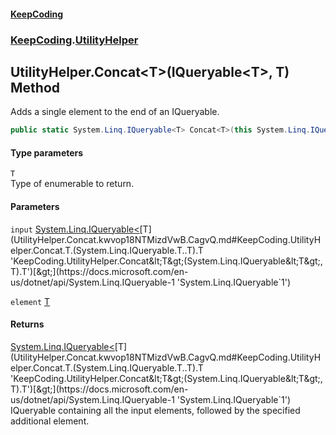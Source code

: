 #### [KeepCoding](index.md 'index')
### [KeepCoding](KeepCoding.md 'KeepCoding').[UtilityHelper](UtilityHelper.md 'KeepCoding.UtilityHelper')
## UtilityHelper.Concat&lt;T&gt;(IQueryable&lt;T&gt;, T) Method
Adds a single element to the end of an IQueryable.  
```csharp
public static System.Linq.IQueryable<T> Concat<T>(this System.Linq.IQueryable<T> input, T element);
```
#### Type parameters
<a name='KeepCoding.UtilityHelper.Concat.T.(System.Linq.IQueryable.T..T).T'></a>
`T`  
Type of enumerable to return.
  
#### Parameters
<a name='KeepCoding.UtilityHelper.Concat.T.(System.Linq.IQueryable.T..T).input'></a>
`input` [System.Linq.IQueryable&lt;](https://docs.microsoft.com/en-us/dotnet/api/System.Linq.IQueryable-1 'System.Linq.IQueryable`1')[T](UtilityHelper.Concat.kwvop18NTMizdVwB.CagvQ.md#KeepCoding.UtilityHelper.Concat.T.(System.Linq.IQueryable.T..T).T 'KeepCoding.UtilityHelper.Concat&lt;T&gt;(System.Linq.IQueryable&lt;T&gt;, T).T')[&gt;](https://docs.microsoft.com/en-us/dotnet/api/System.Linq.IQueryable-1 'System.Linq.IQueryable`1')  
  
<a name='KeepCoding.UtilityHelper.Concat.T.(System.Linq.IQueryable.T..T).element'></a>
`element` [T](UtilityHelper.Concat.kwvop18NTMizdVwB.CagvQ.md#KeepCoding.UtilityHelper.Concat.T.(System.Linq.IQueryable.T..T).T 'KeepCoding.UtilityHelper.Concat&lt;T&gt;(System.Linq.IQueryable&lt;T&gt;, T).T')  
  
#### Returns
[System.Linq.IQueryable&lt;](https://docs.microsoft.com/en-us/dotnet/api/System.Linq.IQueryable-1 'System.Linq.IQueryable`1')[T](UtilityHelper.Concat.kwvop18NTMizdVwB.CagvQ.md#KeepCoding.UtilityHelper.Concat.T.(System.Linq.IQueryable.T..T).T 'KeepCoding.UtilityHelper.Concat&lt;T&gt;(System.Linq.IQueryable&lt;T&gt;, T).T')[&gt;](https://docs.microsoft.com/en-us/dotnet/api/System.Linq.IQueryable-1 'System.Linq.IQueryable`1')  
IQueryable containing all the input elements, followed by the specified additional element.
